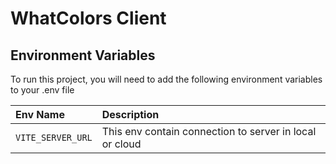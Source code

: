 # WhatColors Client

## Environment Variables

To run this project, you will need to add the following environment variables to your .env file

| Env Name          | Description                                             |
| :---------------- | :------------------------------------------------------ |
| `VITE_SERVER_URL` | This env contain connection to server in local or cloud |
